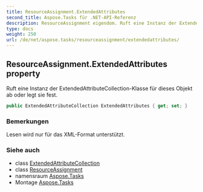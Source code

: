 ```yaml
---
title: ResourceAssignment.ExtendedAttributes
second_title: Aspose.Tasks für .NET-API-Referenz
description: ResourceAssignment eigendom. Ruft eine Instanz der ExtendedAttributeCollectionKlasse für dieses Objekt ab oder legt sie fest.
type: docs
weight: 250
url: /de/net/aspose.tasks/resourceassignment/extendedattributes/
---
```

## ResourceAssignment.ExtendedAttributes property

Ruft eine Instanz der ExtendedAttributeCollection-Klasse für dieses Objekt ab oder legt sie fest.

```csharp
public ExtendedAttributeCollection ExtendedAttributes { get; set; }
```

### Bemerkungen

Lesen wird nur für das XML-Format unterstützt.

### Siehe auch

* class [ExtendedAttributeCollection](../../extendedattributecollection/)
* class [ResourceAssignment](../)
* namensraum [Aspose.Tasks](../../resourceassignment/)
* Montage [Aspose.Tasks](../../../)


